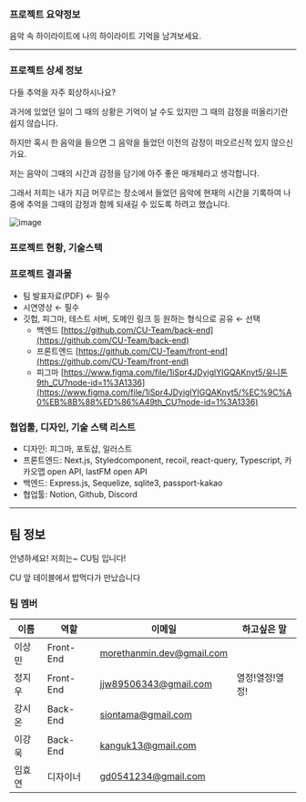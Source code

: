 ### 프로젝트 요약정보

음악 속 하이라이트에 나의 하이라이트 기억을 남겨보세요.

---

### 프로젝트 상세 정보

다들 추억을 자주 회상하시나요?

과거에 있었던 일이 그 때의 상황은 기억이 날 수도 있지만 그 때의 감정을 떠올리기란 쉽지 않습니다.

하지만 혹시 한 음악을 들으면 그 음악을 들었던 이전의 감정이 떠오르신적 있지 않으신가요.

저는 음악이 그때의 시간과 감정을 담기에 아주 좋은 매개체라고 생각합니다.

그래서 저희는 내가 지금 머무르는 장소에서 들었던 음악에 현재의 시간을 기록하여 나중에 추억을 그때의 감정과 함께 되새길 수 있도록 하려고 했습니다.

![image](https://user-images.githubusercontent.com/72514247/188289819-54e019fa-dd10-4c90-8b3a-4728785e6de1.png)

### **프로젝트 현황, 기술스택**

### 프로젝트 결과물

- 팀 발표자료(PDF) ← 필수
- 시연영상 ← 필수
- 깃헙, 피그마, 테스트 서버, 도메인 링크 등 원하는 형식으로 공유 ← 선택
    - 백엔드 [https://github.com/CU-Team/back-end](https://github.com/CU-Team/back-end)
    - 프론트엔드 [https://github.com/CU-Team/front-end](https://github.com/CU-Team/front-end)
    - 피그마 [https://www.figma.com/file/1iSpr4JDyiglYIGQAKnyt5/유니톤9th_CU?node-id=1%3A1336](https://www.figma.com/file/1iSpr4JDyiglYIGQAKnyt5/%EC%9C%A0%EB%8B%88%ED%86%A49th_CU?node-id=1%3A1336)

### **협업툴, 디자인, 기술 스택 리스트**

- 디자인: 피그마, 포토샵, 일러스트
- 프론트엔드: Next.js, Styledcomponent, recoil, react-query, Typescript, 카카오맵 open API, lastFM open API
- 백엔드: Express.js, Sequelize, sqlite3, passport-kakao
- 협업툴: Notion, Github, Discord

---

## 팀 정보

안녕하세요! 저희는~ CU팀 입니다!

CU 앞 테이블에서 밥먹다가 만났습니다

### 팀 멤버

| 이름 | 역할 | 이메일 | 하고싶은 말 |
| --- | --- | --- | --- |
| 이상민 | Front-End | morethanmin.dev@gmail.com |  |
| 정지우 | Front-End | jjw89506343@gmail.com | 열정!열정!열정! |
| 강시온 | Back-End | siontama@gmail.com |  |
| 이강욱 | Back-End | kanguk13@gmail.com |  |
| 임효연 | 디자이너 | gd0541234@gmail.com |  |
